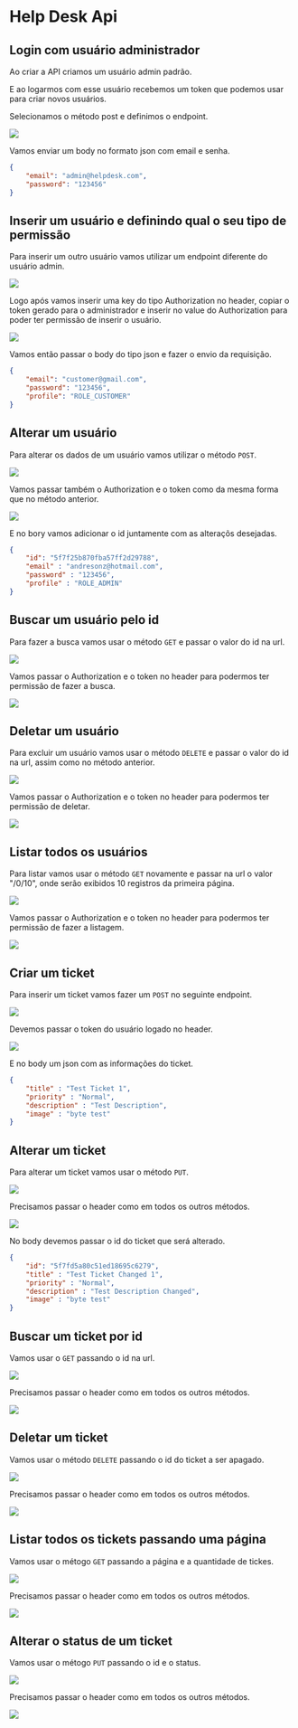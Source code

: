 # Help Desk Api

## Login com usuário administrador

Ao criar a API criamos um usuário admin padrão.

E ao logarmos com esse usuário recebemos um token que podemos usar para criar novos usuários.

Selecionamos o método post e definimos o endpoint.

![](./docs/login-admin-user.png)

Vamos enviar um body no formato json com email e senha.

``` json
{
    "email": "admin@helpdesk.com",
    "password": "123456"
}
```

## Inserir um usuário e definindo qual o seu tipo de permissão

Para inserir um outro usuário vamos utilizar um endpoint diferente do usuário admin.

![](./docs/post-user.png)

Logo após vamos inserir uma key do tipo Authorization no header, copiar o token gerado para o administrador e inserir no value do Authorization para poder ter permissão de inserir o usuário.

![](./docs/token-user.png)

Vamos então passar o body do tipo json e fazer o envio da requisição.

``` json
{
    "email": "customer@gmail.com",
    "password": "123456",
    "profile": "ROLE_CUSTOMER"
}
```

## Alterar um usuário

Para alterar os dados de um usuário vamos utilizar o método ```POST```.

![](./docs/put-user.png)

Vamos passar também o Authorization e o token como da mesma forma que no método anterior.

![](./docs/token-user.png)

E no bory vamos adicionar o id juntamente com as alteraçõs desejadas.

```json
{
    "id": "5f7f25b870fba57ff2d29788",
    "email" : "andresonz@hotmail.com",
    "password" : "123456",
    "profile" : "ROLE_ADMIN"
}
```


## Buscar um usuário pelo id

Para fazer a busca vamos usar o método ```GET``` e passar o valor do id na url.

![](./docs/get-user.png)

Vamos passar o Authorization e o token no header para podermos ter permissão de fazer a busca.

![](./docs/get-header-user.png)


## Deletar um usuário

Para excluir um usuário vamos usar o método ```DELETE``` e passar o valor do id na url, assim como no método anterior.

![](./docs/delete-user.png)

Vamos passar o Authorization e o token no header para podermos ter permissão de deletar.

![](./docs/get-header-user.png)


## Listar todos os usuários

Para listar vamos usar o método ```GET``` novamente e passar na url o valor "/0/10", onde serão exibidos 10 registros da primeira página.

![](./docs/list-all-users.png)

Vamos passar o Authorization e o token no header para podermos ter permissão de fazer a listagem.

![](./docs/get-header-user.png)


## Criar um ticket

Para inserir um ticket vamos fazer um ```POST``` no seguinte endpoint.

![](./docs/post-ticket.png)

Devemos passar o token do usuário logado no header.

![](./docs/token-user-loged.png)

E no body um json com as informações do ticket.

```json
{
    "title" : "Test Ticket 1",
    "priority" : "Normal",
    "description" : "Test Description",
    "image" : "byte test"
}
```

## Alterar um ticket

Para alterar um ticket vamos usar o método ```PUT```.

![](./docs/put-ticket.png)

Precisamos passar o header como em todos os outros métodos.

![](./docs/header-put-ticket.png)

No body devemos passar o id do ticket que será alterado.

```json
{
    "id": "5f7fd5a80c51ed18695c6279",
    "title" : "Test Ticket Changed 1",
    "priority" : "Normal",
    "description" : "Test Description Changed",
    "image" : "byte test"
}
```

## Buscar um ticket por id

Vamos usar o ```GET``` passando o id na url.

![](./docs/list-ticket-id.png)

Precisamos passar o header como em todos os outros métodos.

![](./docs/header-put-ticket.png)

## Deletar um ticket

Vamos usar o método ```DELETE``` passando o id do ticket a ser apagado.

![](./docs/delete-ticket.png)

Precisamos passar o header como em todos os outros métodos.

![](./docs/header-put-ticket.png)

## Listar todos os tickets passando uma página

Vamos usar o métogo ```GET``` passando a página e a quantidade de tickes.

![](./docs/list-all-tickets.png)

Precisamos passar o header como em todos os outros métodos.

![](./docs/header-put-ticket.png)

## Alterar o status de um ticket

Vamos usar o métogo ```PUT``` passando o id e o status.

![](./docs/put-status-ticket.png)

Precisamos passar o header como em todos os outros métodos.

![](./docs/header-put-ticket.png)